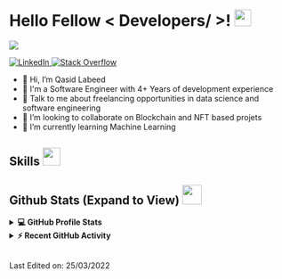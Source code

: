
<h1> Hello Fellow < Developers/ >! <img src = "https://raw.githubusercontent.com/MartinHeinz/MartinHeinz/master/wave.gif" width = 30px> </h1>
<p align='center'>
</p>

<p>
  <a href="https://github.com/DenverCoder1/readme-typing-svg"><img src="https://readme-typing-svg.herokuapp.com?&font=IBM+Plex+Sans&color=abcdef&size=20&lines=Welcome+to+my+GitHub+Profile!;I'm+a+Software+engineer" /></a>
</p>

   <a href="https://www.linkedin.com/in/qasid-labeed-2a28b59b/" target="_blank">
    <img alt="LinkedIn" src="https://img.shields.io/badge/LinkedIn-0077B5?style=for-the-badge&logo=linkedin&logoColor=white">
  </a>   
   <a href="https://stackoverflow.com/users/8879823/qasid-labeed" target="_blank">
    <img alt="Stack Overflow" src="https://img.shields.io/badge/Stack_Overflow-FE7A16?style=for-the-badge&logo=stack-overflow&logoColor=white">
  </a>  

- 👋 Hi, I’m Qasid Labeed
- 💼 I'm a Software Engineer with 4+ Years of development experience 
- 💬 Talk to me about freelancing opportunities in data science and software engineering
- 💞️ I’m looking to collaborate on Blockchain and NFT based projets
- 🌱 I’m currently learning Machine Learning


<h2> Skills <img src = "https://media2.giphy.com/media/QssGEmpkyEOhBCb7e1/giphy.gif?cid=ecf05e47a0n3gi1bfqntqmob8g9aid1oyj2wr3ds3mg700bl&rid=giphy.gif" width = 32px> </h2>

<h2> Github Stats (Expand to View) <img src = "https://i.pinimg.com/originals/65/c4/f4/65c4f452571be1261e9c623f7da488ac.gif" width = 35px> </h2>

<details> 
  <summary><b>💻 GitHub Profile Stats</b></summary>
  <br/>
  <p align="center">
    <a href="https://github.com/anuraghazra/github-readme-stats"><img alt="Qasid's Github Stats" src="https://github-readme-stats.vercel.app/api?username=qasidlabeed&show_icons=true&count_private=true&theme=algolia" height="192px"/></a>
<br/>
  &nbsp;
	  <img src="https://github-readme-stats.vercel.app/api/top-langs?username=qasidlabeed&show_icons=true&locale=en&layout=compact&theme=algolia" alt="Qasid" height="192px"/>
  <br/>
  </p>
</details>


<details>
  <summary><b>⚡ Recent GitHub Activity</b></summary>
  <br/>
   <a href="https://github.com/qasidlabeed"><img alt="Qasid's Activity Graph" src="https://activity-graph.herokuapp.com/graph?username=qasidlabeed&custom_title=Qasid's%20Contribution%20Graph&theme=react-dark" /></a>
  <br/>

</details>

<br/>


Last Edited on: 25/03/2022
